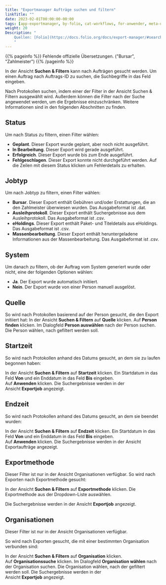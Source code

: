 ```yaml
---
title: "Exportmanager Aufträge suchen und filtern"
linkTitle: ""
date: 2023-02-01T00:00:00-00:00
tags: [app-exportmanager, by-folio, cat-workflows, for-anwender, meta-uebersetzungsproblem]
weight: 20
Description: "
    Quellen: [Folio](https://docs.folio.org/docs/export-manager/#searching-and-filtering-jobs) & [GBV](https://info.gbv.de/pages/viewpage.action?pageId=845709339)
    "
---
```


{{% pageinfo %}}
Fehlende offizielle Übersetzungen. ("Bursar", "Zahlmeister")
{{% /pageinfo %}}

In der Ansicht **Suchen & Filtern** kann nach Aufträgen gesucht werden. Um einen Auftrag nach Auftrags-ID zu suchen, die Suchbegriffe in das Feld eingeben.

Nach Protokollen suchen, indem einer der Filter in der Ansicht Suchen & Filtern ausgewählt wird. Außerdem können die Filter nach der Suche angewendet werden, um die Ergebnisse einzuschränken. Weitere Informationen sind in den folgenden Abschnitten zu finden.

## Status

Um nach Status zu filtern, einen Filter wählen:

* **Geplant**. Dieser Export wurde geplant, aber noch nicht ausgeführt.
* **In Bearbeitung**. Dieser Export wird gerade ausgeführt.
* **Erfolgreich**. Dieser Export wurde bis zum Ende ausgeführt.
* **Fehlgeschlagen**. Dieser Export konnte nicht durchgeführt werden. Auf  die Zeilen mit diesem Status klicken um Fehlerdetails zu erhalten.

## Jobtyp

Um nach Jobtyp zu filtern, einen Filter wählen:

* **Bursar**. Dieser Export enthält Gebühren und/oder Erstattungen, die an den Zahlmeister überwiesen wurden. Das Ausgabeformat ist .dat.
* **Ausleihprotokoll**. Dieser Export enthält Suchergebnisse aus dem Ausleihprotokoll. Das Ausgabeformat ist .csv.
* **eHoldings**. Dieser Export enthält Paket- und Titeldetails aus eHoldings. Das Ausgabeformat ist .csv.
* **Massenbearbeitung**. Dieser Export enthält heruntergeladene Informationen aus der Massenbearbeitung. Das Ausgabeformat ist .csv.

## System

Um danach zu filtern, ob der Auftrag vom System generiert wurde oder nicht, eine der folgenden Optionen wählen:

* **Ja**. Der Export wurde automatisch initiiert.
* **Nein**. Der Export wurde von einer Person manuell ausgelöst.

## Quelle

So wird nach Protokollen basierend auf der Person gesucht, die den Export initiiert hat: In der Ansicht **Suchen & Filtern** auf **Quelle** klicken. Auf **Person finden** klicken. Im Dialogfeld **Person auswählen** nach der Person suchen. Die Person wählen, nach gefiltert werden soll.

## Startzeit

So wird nach Protokollen anhand des Datums gesucht, an dem sie zu laufen begonnen haben:

In der Ansicht **Suchen & Filtern** auf **Startzeit** klicken. Ein Startdatum in das Feld **Von** und ein Enddatum in das Feld **Bis** eingeben. Auf **Anwenden** klicken. Die Suchergebnisse werden in der Ansicht **Exportjob** angezeigt.

## Endzeit

So wird nach Protokollen anhand des Datums gesucht, an dem sie beendet wurden:

In der Ansicht **Suchen & Filtern** auf **Endzeit** klicken. Ein Startdatum in das Feld **Von** und ein Enddatum in das Feld **Bis** eingeben. Auf **Anwenden** klicken. Die Suchergebnisse werden in der Ansicht Exportaufträge angezeigt.

## Exportmethode

Dieser Filter ist nur in der Ansicht Organisationen verfügbar. So wird nach Exporten nach Exportmethode gesucht:

In der Ansicht **Suchen & Filtern** auf **Exportmethode** klicken. Die Exportmethode aus der Dropdown-Liste auswählen.

Die Suchergebnisse werden in der Ansicht **Exportjob** angezeigt.

## Organisationen

Dieser Filter ist nur in der Ansicht Organisationen verfügbar.

So wird nach Exporten gesucht, die mit einer bestimmten Organisation verbunden sind:

In der Ansicht **Suchen & Filtern** auf **Organisation** klicken. Auf **Organisationssuche** klicken. Im Dialogfeld **Organisation wählen** nach der Organisation suchen. Die Organisation wählen, nach der gefiltert werden soll. Die Suchergebnisse werden in der Ansicht **Exportjob** angezeigt.
